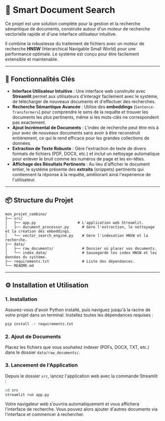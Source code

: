 
# 🔎 **Smart Document Search**

Ce projet est une solution complète pour la gestion et la recherche sémantique de documents, construite autour d'un moteur de recherche vectorielle rapide et d'une interface utilisateur intuitive.

Il combine la robustesse du traitement de fichiers avec un moteur de recherche **HNSW** (Hierarchical Navigable Small World) pour une performance optimale. Le système est conçu pour être facilement extensible et maintenable.

-----

## 🚀 **Fonctionnalités Clés**

  * **Interface Utilisateur Intuitive** : Une interface web construite avec **Streamlit** permet aux utilisateurs d'interagir facilement avec le système, de télécharger de nouveaux documents et d'effectuer des recherches.
  * **Recherche Sémantique Avancée** : Utilise des **embeddings** (`Sentence-Transformers`) pour comprendre le sens de la requête et trouver les documents les plus pertinents, même si les mots-clés ne correspondent pas exactement.
  * **Ajout Incrémental de Documents** : L'index de recherche peut être mis à jour avec de nouveaux documents sans avoir à être reconstruit entièrement, ce qui le rend efficace pour les grandes collections de données.
  * **Extraction de Texte Robuste** : Gère l'extraction de texte de divers formats de fichiers (PDF, DOCX, etc.) et inclut un nettoyage automatique pour enlever le bruit comme les numéros de page et les en-têtes.
  * **Affichage des Résultats Pertinents** : Au lieu d'afficher le document entier, le système présente des **extraits** (snippets) pertinents qui contiennent la réponse à la requête, améliorant ainsi l'expérience de l'utilisateur.

-----

## 📦 **Structure du Projet**

```
mon_projet_combine/
├── src/
│   ├── app.py                   # L'application web Streamlit.
│   ├── document_processor.py      # Gère l'extraction, le nettoyage et la création des embeddings.
│   └── vector_search_engine.py    # Gère l'indexation HNSW et la recherche.
├── data/
│   ├── raw_documents/             # Dossier où placer vos documents.
│   └── index_data/                # Sauvegarde les index HNSW et les données du système.
├── requirements.txt               # Liste des dépendances.
└── README.md
```

-----

## ⚙️ **Installation et Utilisation**

### 1\. Installation

Assurez-vous d'avoir Python installé, puis naviguez jusqu'à la racine de votre projet dans un terminal. Installez toutes les dépendances requises :

```bash
pip install -r requirements.txt
```

### 2\. Ajout de Documents

Placez les fichiers que vous souhaitez indexer (PDFs, DOCX, TXT, etc.) dans le dossier `data/raw_documents/`.

### 3\. Lancement de l'Application

Depuis le dossier `src`, lancez l'application web avec la commande Streamlit :

```bash
cd src
streamlit run app.py
```

Votre navigateur web s'ouvrira automatiquement et vous affichera l'interface de recherche. Vous pouvez alors ajouter d'autres documents via l'interface et commencer à rechercher.
